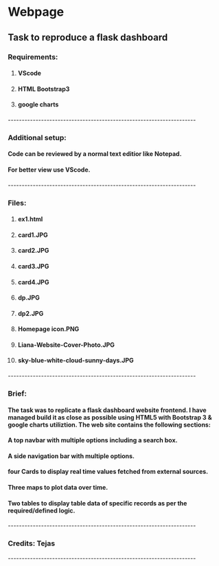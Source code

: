 # Webpage
<h2>Task to reproduce a flask dashboard</h2>
<h3>Requirements:</h3>
<ol>
  <li><h4>VScode</h4></li>
  <li><h4>HTML Bootstrap3</h4></li>
  <li><h4>google charts</h4></li> 
</ol>
--------------------------------------------------------------------
<h3>Additional setup:</h3>
<h4>Code can be reviewed by a normal text editior like Notepad.</h4>
<h4>For better view use VScode.</h4>
--------------------------------------------------------------------
<h3>Files:</h3>
<ol>
<li><h4>ex1.html</h4></li>
<li><h4>card1.JPG</h4></li>
<li><h4>card2.JPG</h4></li>
<li><h4>card3.JPG</h4></li>
<li><h4>card4.JPG</h4></li>
<li><h4>dp.JPG</h4></li>
<li><h4>dp2.JPG</h4></li>
<li><h4>Homepage icon.PNG</h4></li>
<li><h4>Liana-Website-Cover-Photo.JPG</h4></li>
<li><h4>sky-blue-white-cloud-sunny-days.JPG</h4></li>
</ol>
--------------------------------------------------------------------
<h3>Brief:</h3>
<h4>The task was to replicate a flask dashboard website frontend. I have managed build it as close as possible using HTML5 with Bootstrap 3 & google charts utiliztion. The web site contains the following sections:</h4>
<h4>A top navbar with multiple options including a search box.</h4>
<h4>A side navigation bar with multiple options.</h4>
<h4>four Cards to display real time values fetched from external sources.</h4>
<h4>Three maps to plot data over time.</h4>
<h4>Two tables to display table data of specific records as per the required/defined logic.</h4>
--------------------------------------------------------------------
<h3>Credits: Tejas</h3>
--------------------------------------------------------------------
